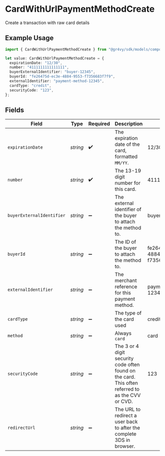 # CardWithUrlPaymentMethodCreate

Create a transaction with raw card details

## Example Usage

```typescript
import { CardWithUrlPaymentMethodCreate } from "@gr4vy/sdk/models/components";

let value: CardWithUrlPaymentMethodCreate = {
  expirationDate: "12/30",
  number: "4111111111111111",
  buyerExternalIdentifier: "buyer-12345",
  buyerId: "fe26475d-ec3e-4884-9553-f7356683f7f9",
  externalIdentifier: "payment-method-12345",
  cardType: "credit",
  securityCode: "123",
};
```

## Fields

| Field                                                                                             | Type                                                                                              | Required                                                                                          | Description                                                                                       | Example                                                                                           |
| ------------------------------------------------------------------------------------------------- | ------------------------------------------------------------------------------------------------- | ------------------------------------------------------------------------------------------------- | ------------------------------------------------------------------------------------------------- | ------------------------------------------------------------------------------------------------- |
| `expirationDate`                                                                                  | *string*                                                                                          | :heavy_check_mark:                                                                                | The expiration date of the card, formatted `MM/YY`.                                               | 12/30                                                                                             |
| `number`                                                                                          | *string*                                                                                          | :heavy_check_mark:                                                                                | The 13-19 digit number for this card.                                                             | 4111111111111111                                                                                  |
| `buyerExternalIdentifier`                                                                         | *string*                                                                                          | :heavy_minus_sign:                                                                                | The external identifier of the buyer to attach the method to.                                     | buyer-12345                                                                                       |
| `buyerId`                                                                                         | *string*                                                                                          | :heavy_minus_sign:                                                                                | The ID of the buyer to attach the method to.                                                      | fe26475d-ec3e-4884-9553-f7356683f7f9                                                              |
| `externalIdentifier`                                                                              | *string*                                                                                          | :heavy_minus_sign:                                                                                | The merchant reference for this payment method.                                                   | payment-method-12345                                                                              |
| `cardType`                                                                                        | *string*                                                                                          | :heavy_minus_sign:                                                                                | The type of the card used                                                                         | credit                                                                                            |
| `method`                                                                                          | *string*                                                                                          | :heavy_minus_sign:                                                                                | Always `card`                                                                                     | card                                                                                              |
| `securityCode`                                                                                    | *string*                                                                                          | :heavy_minus_sign:                                                                                | The 3 or 4 digit security code often found on the card. This often referred to as the CVV or CVD. | 123                                                                                               |
| `redirectUrl`                                                                                     | *string*                                                                                          | :heavy_minus_sign:                                                                                | The URL to redirect a user back to after the complete 3DS in browser.                             |                                                                                                   |